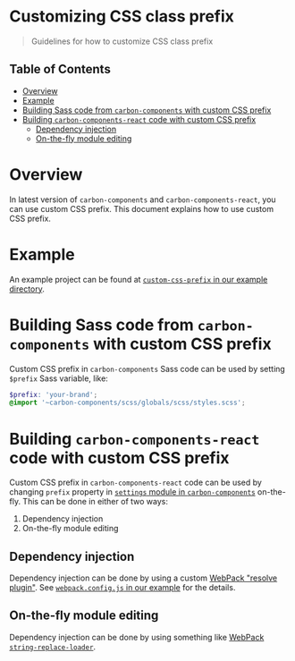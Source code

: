 # Customizing CSS class prefix

> Guidelines for how to customize CSS class prefix

<!-- You can run `npx doctoc --title '## Table of Contents' <path-to-file.md>` to automatically generate the table of contents for this page -->

<!-- prettier-ignore-start -->

<!-- START doctoc generated TOC please keep comment here to allow auto update -->

<!-- DON'T EDIT THIS SECTION, INSTEAD RE-RUN doctoc TO UPDATE -->

## Table of Contents

- [Overview](#overview)
- [Example](#example)
- [Building Sass code from `carbon-components` with custom CSS prefix](#building-sass-code-from-carbon-components-with-custom-css-prefix)
- [Building `carbon-components-react` code with custom CSS prefix](#building-carbon-components-react-code-with-custom-css-prefix)
  - [Dependency injection](#dependency-injection)
  - [On-the-fly module editing](#on-the-fly-module-editing)

<!-- END doctoc generated TOC please keep comment here to allow auto update -->

<!-- prettier-ignore-end -->

# Overview

In latest version of `carbon-components` and `carbon-components-react`, you can use custom CSS prefix.
This document explains how to use custom CSS prefix.

# Example

An example project can be found at [`custom-css-prefix` in our example directory](../examples/custom-css-prefix).

# Building Sass code from `carbon-components` with custom CSS prefix

Custom CSS prefix in `carbon-components` Sass code can be used by setting `$prefix` Sass variable, like:

```scss
$prefix: 'your-brand';
@import '~carbon-components/scss/globals/scss/styles.scss';
```

# Building `carbon-components-react` code with custom CSS prefix

Custom CSS prefix in `carbon-components-react` code can be used by changing `prefix` property in [`settings` module in `carbon-components`](https://github.com/IBM/carbon-components/blob/v9.0.0/src/globals/js/settings.js#L16) on-the-fly. This can be done in either of two ways:

1. Dependency injection
2. On-the-fly module editing

## Dependency injection

Dependency injection can be done by using a custom [WebPack "resolve plugin"](https://webpack.js.org/configuration/resolve/#resolve-plugins). See [`webpack.config.js` in our example](../examples/custom-css-prefix/webpack.config.dev.js#L8-L25) for the details.

## On-the-fly module editing

Dependency injection can be done by using something like [WebPack `string-replace-loader`](https://www.npmjs.com/package/string-replace-loader).
